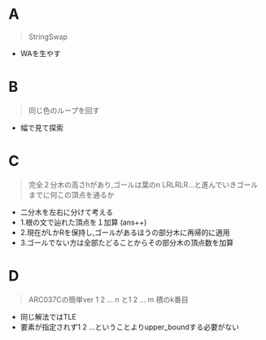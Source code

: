 # A
>StringSwap

* WAを生やす

# B
> 同じ色のループを回す

* 幅で見て探索

# C 
> 完全２分木の高さhがあり,ゴールは葉のn
> LRLRLR...と進んでいきゴールまでに何この頂点を通るか

* 二分木を左右に分けて考える
* 1.根の文で辿れた頂点を１加算 (ans++)
* 2.現在がLかRを保持し,ゴールがあるほうの部分木に再帰的に適用
* 3.ゴールでない方は全部たどることからその部分木の頂点数を加算

# D
> ARC037Cの簡単ver
> 1 2 ... n と1 2 ... m
> 積のk番目

* 同じ解法ではTLE
* 要素が指定されず1 2 ...ということよりupper_boundする必要がない
